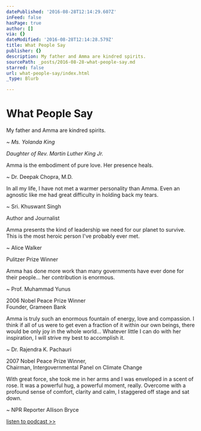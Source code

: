 ```yaml
---
datePublished: '2016-08-28T12:14:29.607Z'
inFeed: false
hasPage: true
author: []
via: {}
dateModified: '2016-08-28T12:14:28.579Z'
title: What People Say
publisher: {}
description: My father and Amma are kindred spirits.
sourcePath: _posts/2016-08-28-what-people-say.md
starred: false
url: what-people-say/index.html
_type: Blurb

---
```

# What People Say

My father and Amma are kindred spirits.

_~ Ms. Yolanda King_

_Daughter of Rev. Martin Luther King Jr._

Amma is the embodiment of pure love. Her presence heals.

~ Dr. Deepak Chopra, M.D.

In all my life, I have not met a warmer personality than Amma. Even an agnostic like me had great difficulty in holding back my tears.

~ Sri. Khuswant Singh

Author and Journalist

Amma presents the kind of leadership we need for our planet to survive. This is the most heroic person I've probably ever met.

~ Alice Walker

Pulitzer Prize Winner

Amma has done more work than many governments have ever done for their people... her contribution is enormous.

~ Prof. Muhammad Yunus

2006 Nobel Peace Prize Winner  
Founder, Grameen Bank

Amma is truly such an enormous fountain of energy, love and compassion. I think if all of us were to get even a fraction of it within our own beings, there would be only joy in the whole world... Whatever little I can do with her inspiration, I will strive my best to accomplish it.

~ Dr. Rajendra K. Pachauri

2007 Nobel Peace Prize Winner,  
Chairman, Intergovernmental Panel on Climate Change

With great force, she took me in her arms and I was enveloped in a scent of rose. It was a powerful hug, a powerful moment, really. Overcome with a profound sense of comfort, clarity and calm, I staggered off stage and sat down.

~ NPR Reporter Allison Bryce

[listen to podcast \>\>][0]

[0]: http://www.npr.org/templates/story/story.php?storyId=7146862
